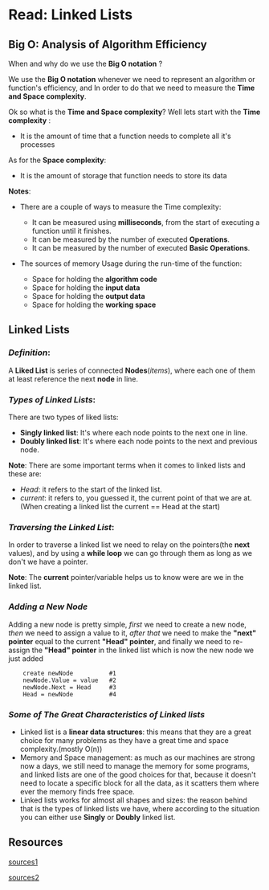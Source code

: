 # Read: Linked Lists

## Big O: Analysis of Algorithm Efficiency

When and why do we use the **Big O notation** ?

We use the **Big O notation** whenever we need to represent an algorithm or function's efficiency, and In order to do that we need to measure the **Time and Space complexity**.

Ok so what is the **Time and Space complexity**? Well lets start with the **Time complexity** :

- It is the amount of time that a function needs to complete all it's processes 

As for the **Space complexity**:

- It is the amount of storage that function needs to store its data

**Notes**: 

- There are a couple of ways to measure the Time complexity:
    - It can be measured using **milliseconds**, from the start of executing a function until it finishes.
    - It can be measured by the number of executed **Operations**.
    - It can be measured by the number of executed **Basic Operations**.

- The sources of memory Usage during the run-time of the function:
    - Space for holding the **algorithm code**
    - Space for holding the **input data**
    - Space for holding the **output data**
    - Space for holding the **working space**

## Linked Lists

### ***Definition***: 

A **Liked List** is series of connected **Nodes**(*items*), where each one of them at least reference the next **node** in line.

### ***Types of Linked Lists***:

There are two types of liked lists:
- **Singly linked list**: It's where each node points to the next one in line.
- **Doubly linked list**: It's where each node points to the next and previous node.

**Note**: There are some important terms when it comes to linked lists and these are:
- *Head*: it refers to the start of the linked list.
- *current*: it refers to, you guessed it, the current point of that we are at. (When creating a linked list the current == Head at the start)

### ***Traversing the Linked List***:

In order to traverse a linked list we need to relay on the pointers(the **next** values), and by using a **while loop** we can go through them as long as we don't we have a pointer.

**Note**: The **current** pointer/variable helps us to know were are we in the linked list.


### ***Adding a New Node***

Adding a new node is pretty simple, *first* we need to create a new node, *then* we need to assign a value to it, *after that* we need to make the **"next" pointer** equal to the current **"Head" pointer**, and finally we need to re-assign the **"Head" pointer** in the linked list which is now the new node we just added

```
    create newNode          #1
    newNode.Value = value   #2
    newNode.Next = Head     #3
    Head = newNode          #4
```

### ***Some of The Great Characteristics of Linked lists***

- Linked list is a **linear data structures**: this means that they are a great choice for many problems as they have a great time and space complexity.(mostly O(n))
- Memory and Space management: as much as our machines are strong now a days, we still need to manage the memory for some programs, and linked lists are one of the good choices for that, because it doesn't need to locate a specific block for all the data, as it scatters them where ever the memory finds free space.
- Linked lists works for almost all shapes and sizes: the reason behind that is the types of linked lists we have, where according to the situation you can either use **Singly** or **Doubly** linked list.

## Resources

[sources1](https://codefellows.github.io/common_curriculum/data_structures_and_algorithms/Code_401/class-05/resources/singly_linked_list.html)

[sources2](https://medium.com/basecs/whats-a-linked-list-anyway-part-1-d8b7e6508b9d)